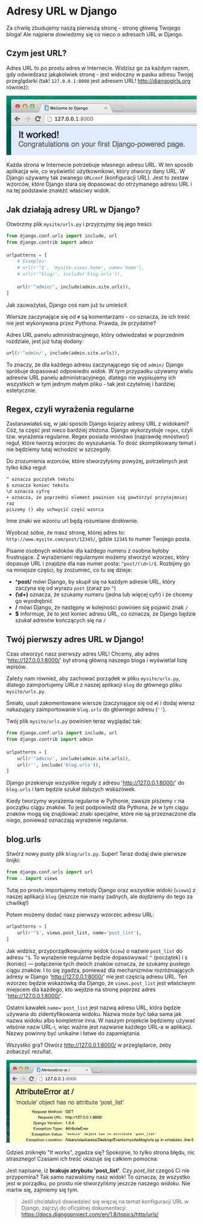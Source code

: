 # Adresy URL w Django

Za chwilę zbudujemy naszą pierwszą stronę - stronę główną Twojego bloga! Ale najpierw dowiedzmy się co nieco o adresach URL w Django.

## Czym jest URL?

Adres URL to po prostu adres w Internecie. Widzisz go za każdym razem, gdy odwiedzasz jakąkolwiek stronę - jest widoczny w pasku adresu Twojej przeglądarki (tak! `127.0.0.1:8000` jest adresem URL! http://djangogirls.org również):

![Adres URL][1]

 [1]: images/url.png

Każda strona w Internecie potrzebuje własnego adresu URL. W ten sposób aplikacja wie, co wyświetlić użytkownikowi, który otworzy dany URL. W Django używamy tak zwanego `URLconf` (konfiguracji URL). Jest to zestaw wzorców, które Django stara się dopasować do otrzymanego adresu URL i na tej podstawie znaleźć właściwy widok.

## Jak działają adresy URL w Django?

Otwórzmy plik `mysite/urls.py` i przyjrzyjmy się jego treści:

```python
from django.conf.urls import include, url
from django.contrib import admin

urlpatterns = [
    # Examples:
    # url(r'^$', 'mysite.views.home', name='home'),
    # url(r'^blog/', include('blog.urls')),

    url(r'^admin/', include(admin.site.urls)),
]
```

Jak zauważyłaś, Django coś nam już tu umieścił.

Wiersze zaczynające się od `#` są komentarzami - co oznacza, że ich treść nie jest wykonywana przez Pythona. Prawda, że przydatne?

Adres URL panelu administracyjnego, który odwiedzałaś w poprzednim rozdziale, jest już tutaj dodany:

```python
url(r'^admin/', include(admin.site.urls)),
```

To znaczy, że dla każdego adresu zaczynającego się od `admin/` Django spróbuje dopasować odpowiedni *widok*. W tym przypadku używamy wielu adresów URL panelu administracyjnego, dlatego nie wypisujemy ich wszystkich w tym jednym małym pliku - tak jest czytelniej i bardziej estetycznie.

## Regex, czyli wyrażenia regularne

Zastanawiałaś się, w jaki sposób Django kojarzy adresy URL z widokami? Cóż, ta część jest nieco bardziej złożona. Django wykorzystuje `regex`, czyli tzw. wyrażenia regularne. Regex posiada mnóstwo (naprawdę mnóstwo!) reguł, które tworzą wzorzec do wyszukania. To dość skomplikowany temat i nie będziemy tutaj wchodzić w szczegóły.

Do zrozumienia wzorców, które stworzyłyśmy powyżej, potrzebnych jest tylko kilka reguł:

    ^ oznacza początek tekstu
    $ oznacza koniec tekstu
    \d oznacza cyfrę
    + oznacza, że poprzedni element powinien się powtórzyć przynajmniej raz
    piszemy () aby uchwycić część wzorca


Inne znaki we wzorcu url będą rozumiane dosłownie.

Wyobraź sobie, że masz stronę, której adres to: `http://www.mysite.com/post/12345/`, gdzie `12345` to numer Twojego posta.

Pisanie osobnych widoków dla każdego numeru z osobna byłoby frustrujące. Z wyrażeniami regularnymi możemy stworzyć wzorzec, który dopasuje URL i znajdzie dla nas numer posta: `^post/(\d+)/$`. Rozbijmy go na mniejsze części, by zrozumieć, co tu się dzieje:

*   **^post/** mówi Django, by skupił się na każdym adresie URL, który zaczyna się od wyrazu `post` (zaraz po `^`)
*   **(\d+)** oznacza, że szukamy numeru (jedna lub więcej cyfr) i że chcemy go wyodrębnić
*   **/** mówi Django, że następny w kolejności powinien się pojawić znak `/`
*   **$** informuje, że to jest koniec adresu URL, co oznacza, że Django będzie szukał adresów kończących się na `/`

## Twój pierwszy adres URL w Django!

Czas utworzyć nasz pierwszy adres URL! Chcemy, aby adres 'http://127.0.0.1:8000/' był stroną główną naszego bloga i wyświetlał listę wpisów.

Zależy nam również, aby zachować porządek w pliku `mysite/urls.py`, dlatego zaimportujemy URLe z naszej aplikacji `blog` do głównego pliku `mysite/urls.py`.

Śmiało, usuń zakomentowane wiersze (zaczynające się od `#`) i dodaj wiersz nakazujący zaimportowanie `blog.urls` do głównego adresu (`''`).

Twój plik `mysite/urls.py` powinien teraz wyglądać tak:

```python
from django.conf.urls import include, url
from django.contrib import admin

urlpatterns = [
    url(r'^admin/', include(admin.site.urls)),
    url(r'', include('blog.urls')),
]
```

Django przekieruje wszystkie reguły z adresu 'http://127.0.0.1:8000/' do `blog.urls` i tam będzie szukał dalszych wskazówek.

Kiedy tworzymy wyrażenia regularne w Pythonie, zawsze piszemy `r` na początku ciągu znaków. To jest podpowiedź dla Pythona, że w tym ciągu znaków mogą się znajdować znaki specjalne, które nie są przeznaczone dla niego, ponieważ oznaczają wyrażenie regularne.

## blog.urls

Stwórz nowy pusty plik `blog/urls.py`. Super! Teraz dodaj dwie pierwsze linijki:

```python
from django.conf.urls import url
from . import views
```

Tutaj po prostu importujemy metody Django oraz wszystkie widoki (`views`) z naszej aplikacji `blog` (jeszcze nie mamy żadnych, ale dojdziemy do tego za chwilkę!)

Potem możemy dodać nasz pierwszy wzorzec adresu URL:

```python
urlpatterns = [
    url(r'^$', views.post_list, name='post_list'),
]
```

Jak widzisz, przyporządkowujemy widok (`view`) o nazwie `post_list` do adresu `^$`. To wyrażenie regularne będzie dopasowywać `^` (początek) i `$` (koniec) — połączenie tych dwóch znaków oznacza, że szukamy pustego ciągu znaków. I to się zgadza, ponieważ dla mechanizmów rozróżniających adresy w Django 'http://127.0.0.1:8000/' nie jest częścią adresu URL. Ten wzorzec będzie wskazówką dla Django, że `views.post_list` jest właściwym miejscem dla każdego, kto wejdzie na stronę poprzez adres 'http://127.0.0.1:8000/'.

Ostatni kawałek `name='post_list` jest nazwą adresu URL, która będzie używana do zidentyfikowania widoku. Nazwa może być taka sama jak nazwa widoku albo kompletnie inna. W naszym projekcie będziemy używać właśnie nazw URL-i, więc ważne jest nazwanie każdego URL-a w aplikacji. Nazwy powinny być unikalne i łatwe do zapamiętania.

Wszystko gra? Otwórz http://127.0.0.1:8000/ w przeglądarce, żeby zobaczyć rezultat.

![Błąd][2]

 [2]: images/error1.png

Gdzieś zniknęło "It works", zgadza się? Spokojnie, to tylko strona błędu, nic strasznego! Czasami ich treść okazuje się całkiem pomocna:

Jest napisane, iż **brakuje atrybutu 'post_list'**. Czy *post_list* czegoś Ci nie przypomina? Tak samo nazwaliśmy nasz widok! To oznacza, że wszystko jest w porządku, po prostu nie stworzyliśmy jeszcze naszego *widoku*. Nie martw się, zajmiemy się tym.

> Jeśli chciałabyś dowiedzieć się więcej na temat konfiguracji URL w Django, zajrzyj do oficjalnej dokumentacji: https://docs.djangoproject.com/en/1.8/topics/http/urls/
